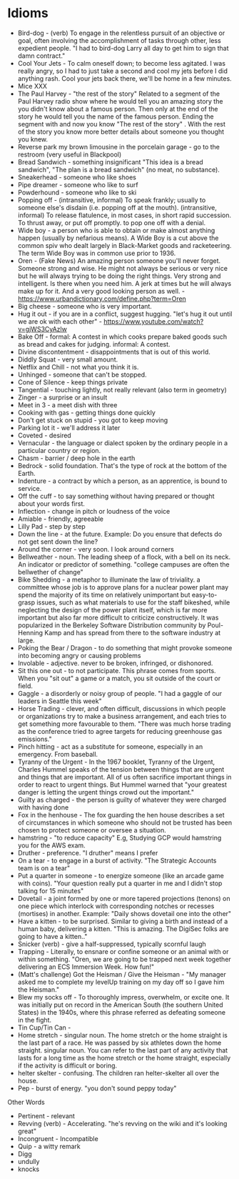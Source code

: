 # Idioms

* Bird-dog - (verb) To engage in the relentless pursuit of an objective or goal, often involving the accomplishment of tasks through other, less expedient people. "I had to bird-dog Larry all day to get him to sign that damn contract." 
* Cool Your Jets - To calm oneself down; to become less agitated. I was really angry, so I had to just take a second and cool my jets before I did anything rash. Cool your jets back there, we'll be home in a few minutes.
* Mice XXX
* The Paul Harvey   -   "the rest of the story"   Related to a segment of the Paul Harvey radio show where he would tell you an amazing story the you didn't know about a famous person.  Then only at the end of the story he would tell you the name of the famous person.  Ending the segment with and now you know  "The rest of the story" .  With the rest of the story you know more better details about someone you thought you knew.
* Reverse park my brown limousine in the porcelain garage - go to the restroom (very useful in Blackpool)
* Bread Sandwich - something insignificant "This idea is a bread sandwich", "The plan is a bread sandwich" (no meat, no substance).
* Sneakerhead - someone who like shoes
* Pipe dreamer - someone who like to surf
* Powderhound - someone who like to ski
* Popping off - (intransitive, informal) To speak frankly; usually to someone else's disdain (i.e. popping off at the mouth). (intransitive, informal) To release flatulence, in most cases, in short rapid succession. To thrust away, or put off promptly. to pop one off with a denial.
* Wide boy - a person who is able to obtain or make almost anything happen (usually by nefarious means). A Wide Boy is a cut above the common spiv who dealt largely in Black-Market goods and racketeering. The term Wide Boy was in common use prior to 1936.
* Oren - (Fake News) An amazing person someone you'll never forget. Someone strong and wise. He might not always be serious or very nice but he will always trying to be doing the right things. Very strong and intelligent. Is there when you need him. A jerk at times but he will always make up for it. And a very good looking person as well. - https://www.urbandictionary.com/define.php?term=Oren
* Big cheese - someone who is very important.
* Hug it out - if you are in a conflict, suggest hugging. "let's hug it out until we are ok with each other" - https://www.youtube.com/watch?v=gjWS3CyAzlw
* Bake Off - formal: A contest in which cooks prepare baked goods such as bread and cakes for judging. informal: A contest.
* Divine discontentment - disappointments that is out of this world.
* Diddly Squat - very small amount.
* Netflix and Chill - not what you think it is.
* Unhinged - someone that can't be stopped.
* Cone of Silence - keep things private
* Tangential - touching lightly, not really relevant (also term in geometry)
* Zinger - a surprise or an insult
* Meet in 3 - a meet dish with three
* Cooking with gas - getting things done quickly
* Don't get stuck on stupid - you got to keep moving
* Parking lot it - we'll address it later
* Coveted - desired
* Vernacular - the language or dialect spoken by the ordinary people in a particular country or region.
* Chasm - barrier / deep hole in the earth
* Bedrock - solid foundation. That's the type of rock at the bottom of the Earth.
* Indenture - a contract by which a person, as an apprentice, is bound to service.
* Off the cuff -  to say something without having prepared or thought about your words first.
* Inflection - change in pitch or loudness of the voice
* Amiable - friendly, agreeable
* Lilly Pad - step by step
* Down the line - at the future. Example: Do you ensure that defects do not get sent down the line?
* Around the corner - very soon. I look around corners
* Bellweather - noun. The leading sheep of a flock, with a bell on its neck. An indicator or predictor of something. "college campuses are often the bellwether of change"
* Bike Shedding - a metaphor to illuminate the law of triviality. a committee whose job is to approve plans for a nuclear power plant may spend the majority of its time on relatively unimportant but easy-to-grasp issues, such as what materials to use for the staff bikeshed, while neglecting the design of the power plant itself, which is far more important but also far more difficult to criticize constructively. It was popularized in the Berkeley Software Distribution community by Poul-Henning Kamp and has spread from there to the software industry at large.
* Poking the Bear / Dragon - to do something that might provoke someone into becoming angry or causing problems
* Involable - adjective. never to be broken, infringed, or dishonored.
* Sit this one out - to not participate. This phrase comes from sports. When you "sit out" a game or a match, you sit outside of the court or field.
* Gaggle - a disorderly or noisy group of people. "I had a gaggle of our leaders in Seattle this week"
* Horse Trading - clever, and often difficult, discussions in which people or organizations try to make a business arrangement, and each tries to get something more favourable to them. "There was much horse trading as the conference tried to agree targets for reducing greenhouse gas emissions."
* Pinch hitting - act as a substitute for someone, especially in an emergency. From baseball.
* Tyranny of the Urgent - In the 1967 booklet, Tyranny of the Urgent, Charles Hummel speaks of the tension between things that are urgent and things that are important. All of us often sacrifice important things in order to react to urgent things. But Hummel warned that "your greatest danger is letting the urgent things crowd out the important."
* Guilty as charged - the person is guilty of whatever they were charged with having done
* Fox in the henhouse - The fox guarding the hen house describes a set of circumstances in which someone who should not be trusted has been chosen to protect someone or oversee a situation.
* hamstring - "to reduce capacity" E.g, Studying GCP would hamstring you for the AWS exam.
* Druther - preference. "I druther" means I prefer
* On a tear - to engage in a burst of activity. "The Strategic Accounts team is on a tear"
* Put a quarter in someone - to energize someone (like an arcade game with coins). "Your question really put a quarter in me and I didn't stop talking for 15 minutes"
* Dovetail - a joint formed by one or more tapered projections (tenons) on one piece which interlock with corresponding notches or recesses (mortises) in another. Example:  "Daily shows dovetail one into the other"
* Have a kitten - to be surprised. Similar to giving a birth and instead of a human baby, delivering a kitten. "This is amazing. The DigiSec folks are going to have a kitten.."
* Snicker (verb) - give a half-suppressed, typically scornful laugh
* Trapping - Literally, to ensnare or confine someone or an animal with or within something. "Oren, we are going to be trapped next week together delivering an ECS Immersion Week. How fun!"
* (Matt's challenge) Got the Heisman / Give the Heisman - "My manager asked me to complete my levelUp training on my day off so I gave him the Heisman."
* Blew my socks off - To thoroughly impress, overwhelm, or excite one. It was initially put on record in the American South (the southern United States) in the 1940s, where this phrase referred as defeating someone in the fight.
* Tin Cup/Tin Can -
* Home stretch - singular noun. The home stretch or the home straight is the last part of a race. He was passed by six athletes down the home straight. singular noun. You can refer to the last part of any activity that lasts for a long time as the home stretch or the home straight, especially if the activity is difficult or boring.
* helter skelter - confusing. The children ran helter-skelter all over the house.
* Pep - burst of energy. "you don't sound peppy today"

Other Words
* Pertinent - relevant
* Revving (verb) - Accelerating. "he's revving on the wiki and it's looking great"
* Incongruent - Incompatible
* Quip - a witty remark
* Digg
* undully
* knocks
